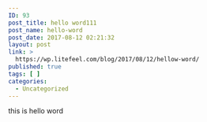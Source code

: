 ```yaml
---
ID: 93
post_title: hello word111
post_name: hello-word
post_date: 2017-08-12 02:21:32
layout: post
link: >
  https://wp.litefeel.com/blog/2017/08/12/hellow-word/
published: true
tags: [ ]
categories:
  - Uncategorized
---
```

this is hello word
